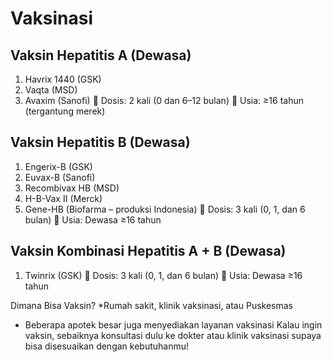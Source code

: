 # Vaksinasi

## Vaksin Hepatitis A (Dewasa)
1.	Havrix 1440 (GSK)
2.	Vaqta (MSD)
3.	Avaxim (Sanofi)
💉 Dosis: 2 kali (0 dan 6–12 bulan)
📌 Usia: ≥16 tahun (tergantung merek)

## Vaksin Hepatitis B (Dewasa)
1.	Engerix-B (GSK)
2.	Euvax-B (Sanofi)
3.	Recombivax HB (MSD)
4.	H-B-Vax II (Merck)
5.	Gene-HB (Biofarma – produksi Indonesia)
💉 Dosis: 3 kali (0, 1, dan 6 bulan)
📌 Usia: Dewasa ≥16 tahun


## Vaksin Kombinasi Hepatitis A + B (Dewasa)
1.	Twinrix (GSK)
💉 Dosis: 3 kali (0, 1, dan 6 bulan)
📌 Usia: Dewasa ≥16 tahun

Dimana Bisa Vaksin?
*Rumah sakit, klinik vaksinasi, atau Puskesmas
* Beberapa apotek besar juga menyediakan layanan vaksinasi
Kalau ingin vaksin, sebaiknya konsultasi dulu ke dokter atau klinik vaksinasi supaya bisa disesuaikan dengan kebutuhanmu!